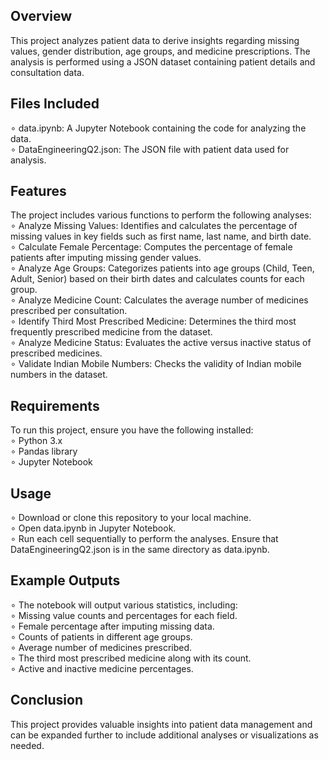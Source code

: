 ## **Overview**
This project analyzes patient data to derive insights regarding missing values, gender distribution, age groups, and medicine prescriptions. The analysis is performed using a JSON dataset containing patient details and consultation data.

## **Files Included**
∘ data.ipynb: A Jupyter Notebook containing the code for analyzing the data.<br>
∘ DataEngineeringQ2.json: The JSON file with patient data used for analysis.

## **Features**
The project includes various functions to perform the following analyses:<br>
∘ Analyze Missing Values: Identifies and calculates the percentage of missing values in key fields such as first name, last name, and birth date.<br>
∘ Calculate Female Percentage: Computes the percentage of female patients after imputing missing gender values.<br>
∘ Analyze Age Groups: Categorizes patients into age groups (Child, Teen, Adult, Senior) based on their birth dates and calculates counts for each group.<br>
∘ Analyze Medicine Count: Calculates the average number of medicines prescribed per consultation.<br>
∘ Identify Third Most Prescribed Medicine: Determines the third most frequently prescribed medicine from the dataset.<br>
∘ Analyze Medicine Status: Evaluates the active versus inactive status of prescribed medicines.<br>
∘ Validate Indian Mobile Numbers: Checks the validity of Indian mobile numbers in the dataset.

## **Requirements**
To run this project, ensure you have the following installed:<br>
∘ Python 3.x<br>
∘ Pandas library<br>
∘ Jupyter Notebook

## **Usage**
∘ Download or clone this repository to your local machine.<br>
∘ Open data.ipynb in Jupyter Notebook.<br>
∘ Run each cell sequentially to perform the analyses. Ensure that DataEngineeringQ2.json is in the same directory as data.ipynb.

## **Example Outputs**
∘ The notebook will output various statistics, including:<br>
∘ Missing value counts and percentages for each field.<br>
∘ Female percentage after imputing missing data.<br>
∘ Counts of patients in different age groups.<br>
∘ Average number of medicines prescribed.<br>
∘ The third most prescribed medicine along with its count.<br>
∘ Active and inactive medicine percentages.

## **Conclusion**
This project provides valuable insights into patient data management and can be expanded further to include additional analyses or visualizations as needed.
